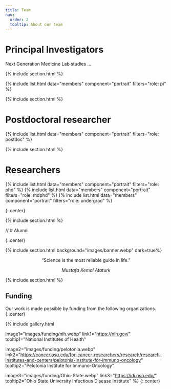 ```yaml
---
title: Team
nav:
  order: 2
  tooltip: About our team
---
```


# <i class="fas fa-microscope"></i>Principal Investigators

Next Generation Medicine Lab studies ...

{% include section.html %}

{%
  include list.html
  data="members"
  component="portrait"
  filters="role: pi"
%}

{% include section.html %}

# <i class="fas fa-microscope"></i>Postdoctoral researcher
{%
  include list.html
  data="members"
  component="portrait"
  filters="role: postdoc"
%}

{% include section.html %}

# <i class="fas fa-users"></i>Researchers
{%
  include list.html
  data="members"
  component="portrait"
  filters="role: phd"
%}
{%
  include list.html
  data="members"
  component="portrait"
  filters="role: mdphd"
%}
{%
  include list.html
  data="members"
  component="portrait"
  filters="role: undergrad"
%}

{:.center}

{% include section.html %}

// # <i class="fas fa-users"></i>Alumni

{:.center}

{% include section.html background="images/banner.webp" dark=true%}

<p style="text-align:center">“Science is the most reliable guide in life.”</p>
<p style="text-align:center"><i>Mustafa Kemal Ataturk</i></p>





{% include section.html %}

## Funding

Our work is made possible by funding from the following organizations.
{:.center}

{%
  include gallery.html

  image1="images/funding/nih.webp"
  link1="https://nih.gov/"
  tooltip1="National Institutes of Health"

  image2="images/funding/pelotonia.webp"
  link2="https://cancer.osu.edu/for-cancer-researchers/research/research-institutes-and-centers/pelotonia-institute-for-immuno-oncology"
  tooltip2="Pelotonia Institute for Immuno-Oncology"

  image3="images/funding/Ohio-State.webp"
  link3="https://idi.osu.edu/"
  tooltip2="Ohio State University Infectious Disease Institute"
%}
{:.center}
